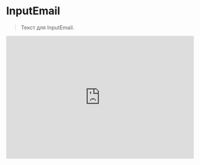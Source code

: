 # InputEmail

> Текст для InputEmail.

<iframe  frameborder="0"
style=" width: 100%; height: 330px" src="https://docks-demo.netlify.app/examples/InputEmail/inputEmail.html?ver=2">
</iframe>
